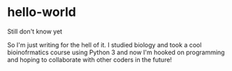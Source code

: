 # hello-world
Still don't know yet

So I'm just writing for the hell of it.  I studied biology and took a cool bioinofrmatics course using Python 3 and now I'm hooked on programming and hoping to collaborate with other coders in the future!

